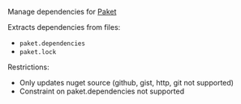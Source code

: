 Manage dependencies for [Paket](https://fsprojects.github.io/Paket/)

Extracts dependencies from files:

- `paket.dependencies`
- `paket.lock`

Restrictions:

- Only updates nuget source (github, gist, http, git not supported)
- Constraint on paket.dependencies not supported
